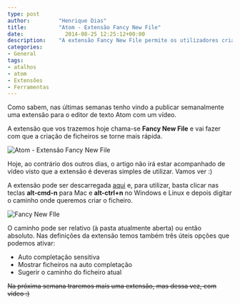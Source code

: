 ```yaml
---
type: post
author:         "Henrique Dias"
title:          "Atom - Extensão Fancy New File"
date:	          2014-08-25 12:25:12+00:00
description:    "A extensão Fancy New File permite os utilizadores criarem ficheiros de forma muito simples e rápida."
categories:
- General
tags:
- atalhos
- atom
- Extensões
- Ferramentas
---
```


Como sabem, nas últimas semanas tenho vindo a publicar semanalmente uma extensão para o editor de texto Atom com um vídeo.

A extensão que vos trazemos hoje chama-se **Fancy New File** e vai fazer com que a criação de ficheiros se torne mais rápida.

![Atom - Extensão Fancy New File](/images/atomfancy01.jpg)

Hoje, ao contrário dos outros dias, o artigo não irá estar acompanhado de vídeo visto que a extensão é deveras simples de utilizar. Vamos ver :)

A extensão pode ser descarregada [aqui](https://atom.io/packages/fancy-new-file) e, para utilizar, basta clicar nas teclas **alt-cmd-n** para Mac e **alt-ctrl+n** no Windows e Linux e depois digitar o caminho onde queremos criar o ficheiro.

![Fancy New FIle](/images/fancynewfile.gif)

O caminho pode ser relativo (à pasta atualmente aberta) ou então absoluto. Nas definições da extensão temos também três úteis opções que podemos ativar:

  * Auto completação sensitiva
  * Mostrar ficheiros na auto completação
  * Sugerir o caminho do ficheiro atual

<del>Na próxima semana traremos mais uma extensão, mas dessa vez, com vídeo :)</del>
